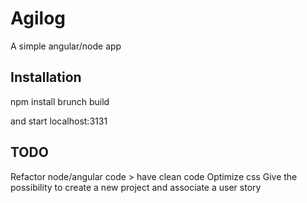# Agilog
A simple angular/node app
## Installation
npm install
brunch build

and start localhost:3131

## TODO
Refactor node/angular code > have clean code
Optimize css
Give the possibility to create a new project and associate a user story